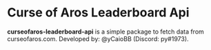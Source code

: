 # Curse of Aros Leaderboard Api

**curseofaros-leaderboard-api** is a simple package to fetch data from curseofaros.com.
Developed by: @yCaioBB (Discord: py#1973).
